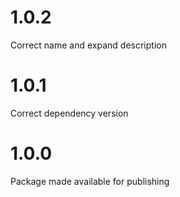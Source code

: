 # 1.0.2
Correct name and expand description

# 1.0.1
Correct dependency version

# 1.0.0
Package made available for publishing